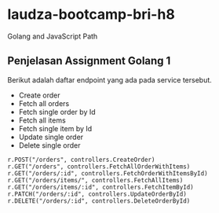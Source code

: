 # laudza-bootcamp-bri-h8
 Golang and JavaScript Path

## Penjelasan Assignment Golang 1
Berikut adalah daftar endpoint yang ada pada service tersebut.
- Create order  
- Fetch all orders
- Fetch single order by Id
- Fetch all items
- Fetch single item by Id
- Update single order
- Delete single order

```
r.POST("/orders", controllers.CreateOrder)
r.GET("/orders", controllers.FetchAllOrderWithItems)
r.GET("/orders/:id", controllers.FetchOrderWithItemsById)
r.GET("/orders/items/", controllers.FetchAllItems)
r.GET("/orders/items/:id", controllers.FetchItemById)
r.PATCH("/orders/:id", controllers.UpdateOrderById)
r.DELETE("/orders/:id", controllers.DeleteOrderById)
```
